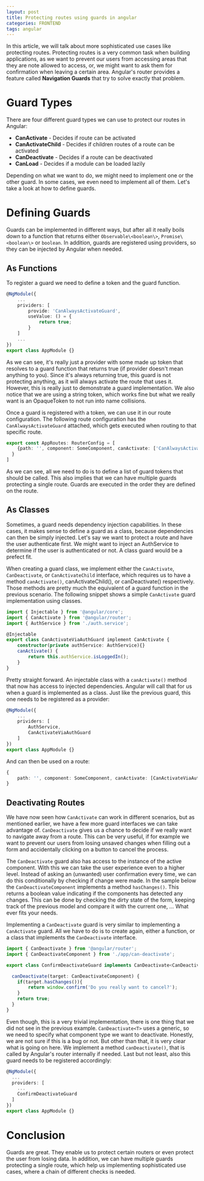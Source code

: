 ```yaml
---
layout: post
title: Protecting routes using guards in angular
categories: FRONTEND
tags: angular
---
```


In this article, we will talk about more sophisticated use cases like protecting routes. Protecting routes is a very common task when building applications, as we want to prevent our users from accessing areas that they are note allowed to access, or, we might want to ask them for confirmation when leaving a certain area. Angular's router provides a feature called **Navigation Guards** that try to solve exactly that problem.

# Guard Types

There are four different guard types we can use to protect our routes in Angular:

* **CanActivate** - Decides if route can be activated
* **CanActivateChild** - Decides if children routes of a route can be activated
* **CanDeactivate** - Decides if a route can be deactivated
* **CanLoad** - Decides if a module can be loaded lazily

Depending on what we want to do, we might need to implement one or the other guard. In some cases, we even need to implement all of them. Let's take a look at how to define guards.

# Defining Guards

Guards can be implemented in different ways, but after all it really boils down to a function that returns either `Observable\<boolean\>`, `Promise\<boolean\>` or `boolean`. In addition, guards are registered using providers, so they can be injected by Angular when needed.

## As Functions 

To register a guard we need to define a token and the guard function. 

```typescript
@NgModule({
    ...
    prividers: [
        provide: 'CanAlwaysActivateGuard',
        useValue: () = {
            return true;
        }
    ]
    ...
})
export class AppModule {}
```

As we can see, it's really just a provider with some made up token that resolves to a guard function that returns true (if provider doesn't mean anything to you). Since it's always returning true, this guard is not protecting anything, as it will always activate the route that uses it. However, this is really just to demonstrate a guard implementation. We also notice that we are using a string token, which works fine but what we really want is an OpaqueToken to not run into name collisions.

Once a guard is registered with a token, we can use it in our route configuration. The following route configuration has the `CanAlwaysActivateGuard` attached, which gets executed when routing to that specific route.

```typescript
export const AppRoutes: RouterConfig = [
    {path: '', component: SomeComponent, canActivate: ['CanAlwaysActivateGuard']
  }
]
```

As we can see, all we need to do is to define a list of guard tokens that should be called. This also implies that we can have multiple guards protecting a single route. Guards are executed in the order they are defined on the route.

## As Classes

Sometimes, a guard needs dependency injection capabilities. In these cases, it makes sense to define a guard as a class, because dependencies can then be simply injected. Let's say we want to protect a route and have the user authenticate first. We might want to inject an AuthService to determine if the user is authenticated or not. A class guard would be a prefect fit.

When creating a guard class, we implement either the `CanActivate`, `CanDeactivate`, or `CanActivateChild` interface, which requires us to have a method `canActivate()`, canActivateChild(), or canDeactivate() respectively. Those methods are pretty much the equivalent of a guard function in the previous scenario. The following snippet shows a simple `CanActivate` guard implementation using classes.

```typescript
import { Injectable } from '@angular/core';
import { CanActivate } from '@angular/router';
import { AuthService } from './auth.service';

@Injectable
export class CanActivateViaAuthGuard implement CanActivate {
    constructor(private authService: AuthService){}
    canActivate() {
        return this.authService.isLoggedIn();
    }
}
```

Pretty straight forward. An injectable class with a `canActivate()` method that now has access to injected dependencies. Angular will call that for us when a guard is implemented as a class. Just like the previous guard, this one needs to be registered as a provider:

```typescript
@NgModule({
    ...
    prividers: [
    	AuthService,
    	CanActivateViaAuthGuard
    ]
})
export class AppModule {}
```

And can then be used on a route:

```typescript
{
	path: '', component: SomeComponent, canActivate: [CanActivateViaAuthGuard]
}
```

## Deactivating Routes

We have now seen how `CanActivate` can work in different scenarios, but as mentioned earlier, we have a few more guard interfaces we can take advantage of. `CanDeactivate` gives us  a chance to decide if we really want to navigate away from a route. This can be very useful, if for example we want to prevent our users from losing unsaved changes when filling out a form and accidentally clicking on a button to cancel the process.

The `CanDeactivate` guard also has access to the instance of the active component. With this we can take the user experience even to a higher level. Instead of asking an (unwanted) user confirmation every time, we can do this conditionally by checking if change were made. In the sample below the `CanDeactivateComponent` implements a method `hasChanges()`. This returns a boolean value indicating if the components has detected any changes. This can be done by checking the dirty state of the form, keeping track of the previous model and compare it with the current one, … What ever fits your needs.

Implementing a `CanDeactivate` guard is very similar to implementing a `CanActivate` guard. All we have to do is to create again, either a function, or a class that implements the `CanDeactivate` interface.

```typescript
import { CanDeactivate } from '@angular/router';
import { CanDeactivateComponent } from './app/can-deactivate';

export class ConfirmDeactivateGuard implements CanDeactivate<CanDeactivateComponent> {

  canDeactivate(target: CanDeactivateComponent) {
    if(target.hasChanges()){
        return window.confirm('Do you really want to cancel?');
    }
    return true;
  }
}
```

Even though, this is a very trivial implementation, there is one thing that we did not see in the previous example. `CanDeactivate<T>` uses a generic, so we need to specify what component type we want to deactivate. Honestly, we are not sure if this is a bug or not. But other than that, it is very clear what is going on here. We implement a method `canDeactivate()`, that is called by Angular's router internally if needed. Last but not least, also this guard needs to be registered accordingly:

```typescript
@NgModule({
  ...
  providers: [
    ...
    ConfirmDeactivateGuard
  ]
})
export class AppModule {}
```

# Conclusion

Guards are great. They enable us to protect certain routers or even protect the user from losing data. In addition, we can have multiple guards protecting a single route, which help us implementing sophisticated use cases, where a chain of different checks is needed.